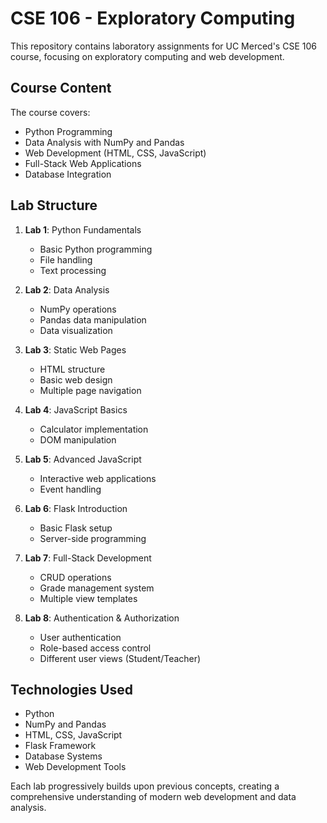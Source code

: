# CSE 106 - Exploratory Computing

This repository contains laboratory assignments for UC Merced's CSE 106 course, focusing on exploratory computing and web development.

## Course Content

The course covers:
- Python Programming
- Data Analysis with NumPy and Pandas
- Web Development (HTML, CSS, JavaScript)
- Full-Stack Web Applications
- Database Integration

## Lab Structure

1. **Lab 1**: Python Fundamentals
   - Basic Python programming
   - File handling
   - Text processing

2. **Lab 2**: Data Analysis
   - NumPy operations
   - Pandas data manipulation
   - Data visualization

3. **Lab 3**: Static Web Pages
   - HTML structure
   - Basic web design
   - Multiple page navigation

4. **Lab 4**: JavaScript Basics
   - Calculator implementation
   - DOM manipulation

5. **Lab 5**: Advanced JavaScript
   - Interactive web applications
   - Event handling

6. **Lab 6**: Flask Introduction
   - Basic Flask setup
   - Server-side programming

7. **Lab 7**: Full-Stack Development
   - CRUD operations
   - Grade management system
   - Multiple view templates

8. **Lab 8**: Authentication & Authorization
   - User authentication
   - Role-based access control
   - Different user views (Student/Teacher)

## Technologies Used
- Python
- NumPy and Pandas
- HTML, CSS, JavaScript
- Flask Framework
- Database Systems
- Web Development Tools

Each lab progressively builds upon previous concepts, creating a comprehensive understanding of modern web development and data analysis.
